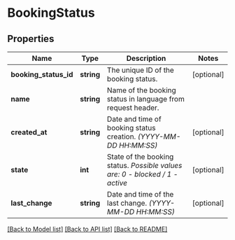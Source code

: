 # BookingStatus

## Properties
Name | Type | Description | Notes
------------ | ------------- | ------------- | -------------
**booking_status_id** | **string** | The unique ID of the booking status. | [optional] 
**name** | **string** | Name of the booking status in language from request header. | 
**created_at** | **string** | Date and time of booking status creation. *(YYYY-MM-DD HH:MM:SS)* | [optional] 
**state** | **int** | State of the booking status. *Possible values are: 0 - blocked / 1 - active* | [optional] 
**last_change** | **string** | Date and time of the last change. *(YYYY-MM-DD HH:MM:SS)* | [optional] 

[[Back to Model list]](../../README.md#documentation-for-models) [[Back to API list]](../../README.md#documentation-for-api-endpoints) [[Back to README]](../../README.md)

